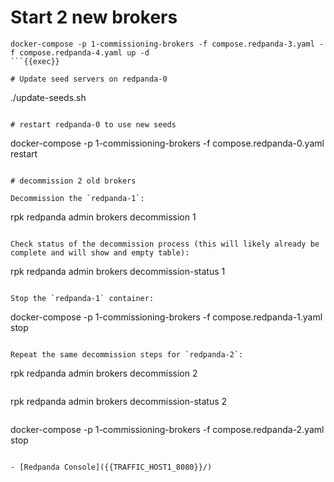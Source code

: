 # Start 2 new brokers

```
docker-compose -p 1-commissioning-brokers -f compose.redpanda-3.yaml -f compose.redpanda-4.yaml up -d
```{{exec}}

# Update seed servers on redpanda-0

```
./update-seeds.sh
```{{exec}}

# restart redpanda-0 to use new seeds

```
docker-compose -p 1-commissioning-brokers -f compose.redpanda-0.yaml restart
```{{exec}}

# decommission 2 old brokers

Decommission the `redpanda-1`:

```
rpk redpanda admin brokers decommission 1
```{{exec}}

Check status of the decommission process (this will likely already be complete and will show and empty table):

```
rpk redpanda admin brokers decommission-status 1
```{{exec}}

Stop the `redpanda-1` container:

```
docker-compose -p 1-commissioning-brokers -f compose.redpanda-1.yaml stop
```{{exec}}

Repeat the same decommission steps for `redpanda-2`:

```
rpk redpanda admin brokers decommission 2
```{{exec}}

```
rpk redpanda admin brokers decommission-status 2
```{{exec}}

```
docker-compose -p 1-commissioning-brokers -f compose.redpanda-2.yaml stop
```{{exec}}

- [Redpanda Console]({{TRAFFIC_HOST1_8080}}/)

